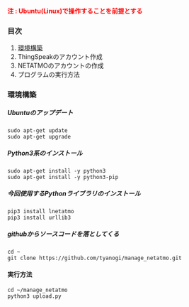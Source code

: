 #### <span style="color: red; "> 注 : Ubuntu(Linux)で操作することを前提とする </span>


### 目次
1. [環境構築](#1)
2. ThingSpeakのアカウント作成
3. NETATMOのアカウントの作成
4. プログラムの実行方法

### <a name='1'> 環境構築 </a>
##### Ubuntuのアップデート
```
sudo apt-get update
sudo apt-get upgrade
```
##### Python3系のインストール
```
sudo apt-get install -y python3
sudo apt-get install -y python3-pip
```

##### 今回使用するPythonライブラリのインストール
```
pip3 install lnetatmo
pip3 install urllib3
```
##### githubからソースコードを落としてくる
```
cd ~
git clone https://github.com/tyanogi/manage_netatmo.git
```
#### 実行方法
```
cd ~/manage_netatmo
python3 upload.py
```
